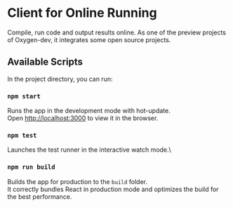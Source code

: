 # Client for Online Running

Compile, run code and output results online. As one of the preview projects of Oxygen-dev, it integrates some open source projects.

## Available Scripts

In the project directory, you can run:

### `npm start`

Runs the app in the development mode with hot-update.\
Open [http://localhost:3000](http://localhost:3000) to view it in the browser.

### `npm test`

Launches the test runner in the interactive watch mode.\

### `npm run build`

Builds the app for production to the `build` folder.\
It correctly bundles React in production mode and optimizes the build for the best performance.
